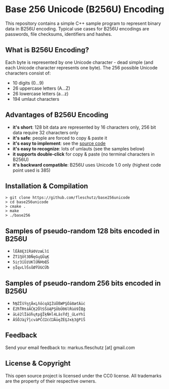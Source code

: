 Base 256 Unicode (B256U) Encoding
=================================
This repository contains a simple C++ sample program to represent binary data in B256U encoding. Typical use cases for B256U encodings are passwords, file checksums, identifiers and hashes.

What is B256U Encoding?
-----------------------
Each byte is represented by one Unicode character - dead simple (and each Unicode character represents one byte). The 256 possible Unicode characters consist of:
* 10 digits (0...9)
* 26 uppercase letters (A...Z)
* 26 lowercase letters (a...z)
* 194 umlaut characters

Advantages of B256U Encoding
----------------------------
* **it's short**: 128 bit data are represented by 16 characters only, 256 bit data require 32 characters only
* **it's safe**: people are forced to copy & paste it 
* **it's easy to implement**: see the [source code](base256.cpp)
* **it's easy to recognize**: lots of umlauts (see the samples below)
* **it supports double-click** for copy & paste (no terminal characters in B256U) 
* **it's backward compatible**: B256U uses Unicode 1.0 only (highest code point used is 385)

Installation & Compilation
--------------------------
```
> git clone https://github.com/fleschutz/base256unicode
> cd base256unicode
> cmake .
> make
> ./base256
```

Samples of pseudo-random 128 bits encoded in B256U
--------------------------------------------------
* `ĺËĀ8Ę3ĩŔá0VzœĹŀî`
* `ŽTĭŊõł3ÐÑęGųĢÛąĶ`
* `5iŗ3īÛźUKĺŰÑÞbŒŜ`
* `ņĨqvLŀŠsůØŸÙGCŰƀ`

Samples of pseudo-random 256 bits encoded in B256U
--------------------------------------------------
* `ħŅŹĬšÝŋţĀĸĻňőċqâĮŹúŪßWPŞÓā8æťÁüċ`
* `Ě2ħŤRŧáÃĆĶ2ÕŀSŜöĄPŞÜbŰ06lŔùö9ĬŒģ`
* `āLë2lÏäöĥųŧpğĨķŇHĺ4LăsŸđĵ_űLeYhĩ`
* `ÂŚÔJàįŶļcvàPĈčĲċĉĲĂūęŻÉĢJĸķ3ğPĭŠ`

Feedback
--------
Send your email feedback to: markus.fleschutz [at] gmail.com

License & Copyright
-------------------
This open source project is licensed under the CC0 license. All trademarks are the property of their respective owners.
